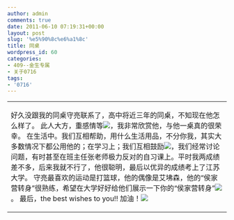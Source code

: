 ```yaml
---
author: admin
comments: true
date: 2011-06-10 07:19:31+00:00
layout: post
slug: '%e5%90%8c%e6%a1%8c'
title: 同桌
wordpress_id: 60
categories:
- 409--金生专属
- 关于0716
tags:
- '0716'
---
```


<table cellpadding="0" cellspacing="0" id="blogContentTable" >
<tbody >
<tr >

<td valign="top" >





好久没跟我的同桌守亮联系了，高中将近三年的同桌，不知现在他怎么样了。
此人大方，重感情等![](http://qzs.qq.com/qzone/em/e116.gif)，我非常欣赏他，与他一桌真的很荣幸。
在生活中。我们互相帮助，用什么生活用品，不分你我，其实大多数情况下都公用他的；在学习上；我们互相鼓励![](http://qzs.qq.com/qzone/em/e181.gif)，我们经常讨论问题，有时甚至在班主任张老师极力反对的自习课上。平时我两成绩差不多，后来我就不行了，他很聪明，最后以优异的成绩考上了江苏大学。
守亮最喜欢的运动是打篮球，他的偶像是艾坲森，他的“侯家营转身”很熟练，希望在大学好好给他们展示一下你的“侯家营转身”![](http://qzs.qq.com/qzone/em/e116.gif)。
最后，the best wishes to you!!
加油！![](http://qzs.qq.com/qzone/em/e130.gif)




</td>
</tr>
</tbody>
</table>

